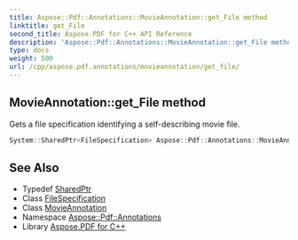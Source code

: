 ```yaml
---
title: Aspose::Pdf::Annotations::MovieAnnotation::get_File method
linktitle: get_File
second_title: Aspose.PDF for C++ API Reference
description: 'Aspose::Pdf::Annotations::MovieAnnotation::get_File method. Gets a file specification identifying a self-describing movie file in C++.'
type: docs
weight: 500
url: /cpp/aspose.pdf.annotations/movieannotation/get_file/
---
```

## MovieAnnotation::get_File method


Gets a file specification identifying a self-describing movie file.

```cpp
System::SharedPtr<FileSpecification> Aspose::Pdf::Annotations::MovieAnnotation::get_File()
```

## See Also

* Typedef [SharedPtr](../../../system/sharedptr/)
* Class [FileSpecification](../../../aspose.pdf/filespecification/)
* Class [MovieAnnotation](../)
* Namespace [Aspose::Pdf::Annotations](../../)
* Library [Aspose.PDF for C++](../../../)
